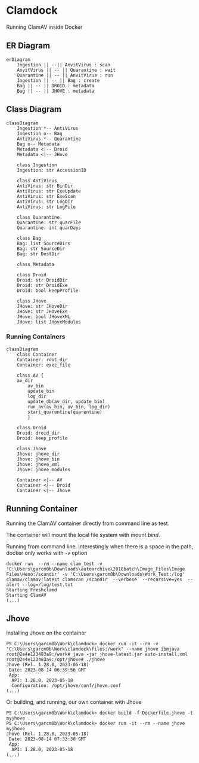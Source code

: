 # Clamdock

 Running ClamAV inside Docker

## ER Diagram

```mermaid
erDiagram
    Ingestion || --|| AnvitVirus : scan
    AnvitVirus || -- || Quarantine : wait
    Quarantine || -- || AnvitVirus : run
    Ingestion || -- || Bag : create
    Bag || -- || DROID : metadata
    Bag || -- || JHOVE : metadata
```

## Class Diagram

```mermaid
classDiagram
    Ingestion *-- AntiVirus
    Ingestion o-- Bag
    AntiVirus *-- Quarantine
    Bag o-- Metadata
    Metadata <|-- Droid
    Metadata <|-- JHove

    class Ingestion
    Ingestion: str AccessionID

    class AntiVirus
    AntiVirus: str BinDir
    AntiVirus: str ExeUpdate
    AntiVirus: str ExeScan
    AntiVirus: str LogDir
    AntiVirus: str LogFile

    class Quarantine
    Quarantine: str quarFile
    Quarantine: int quarDays

    class Bag
    Bag: list SourceDirs
    Bag: str SourceDir
    Bag: str DestDir

    class Metadata

    class Droid
    Droid: str DroidDir
    Droid: str DroidExe
    Droid: bool keepProfile

    class JHove
    JHove: str JHoveDir
    JHove: str JHoveExe
    JHove: bool JHoveXML
    JHove: list JHoveModules
```

### Running Containers

```mermaid
classDiagram
    class Container
    Container: root_dir
    Container: exec_file

    class AV {
    av_dir
        av_bin
        update_bin
        log_dir
        update_db(av_dir, update_bin)
        run_av(av_bin, av_bin, log_dir)
        start_quarentine(quarentine)
        }

    class Droid
    Droid: droid_dir
    Droid: keep_profile

    class Jhove
    Jhove: jhove_dir
    Jhove: jhove_bin
    Jhove: jhove_xml
    Jhove: jhove_modules

    Container <|-- AV
    Container <|-- Droid
    Container <|-- Jhove
```

## Running Container

Running the ClamAV container directly from command line as test.

The container will mount the local file system with mount _bind_.

Running from command line. Interestingly when there is a space in the path, docker only works with `-v` option

```
docker run  --rm --name clam_test -v 'C:\Users\garcm0b\Downloads\autoarchive\2018batch\Image_Files\Image Files\Heno:/scandir' -v 'C:\Users\garcm0b\Downloads\Work_Test:/log' clamav/clamav:latest clamscan /scandir  --verbose  --recursive=yes  --alert --log=/log/test.txt
Starting Freshclamd
Starting ClamAV
(...)
```

## Jhove

Installing Jhove on the container

```
PS C:\Users\garcm0b\Work\clamdock> docker run -it --rm -v "C:\Users\garcm0b\Work\clamdock\files:/work" --name jhove ibmjava
root@2e4e123483a9:/work# java -jar jhove-latest.jar auto-install.xml
root@2e4e123483a9:/opt/jhove# ./jhove
Jhove (Rel. 1.28.0, 2023-05-18)
 Date: 2023-08-14 06:39:56 GMT
 App:
  API: 1.28.0, 2023-05-18
  Configuration: /opt/jhove/conf/jhove.conf
(...)  
```

Or building, and running, our own container with Jhove

```
PS C:\Users\garcm0b\Work\clamdock> docker build -f Dockerfile.jhove -t myjhove .
PS C:\Users\garcm0b\Work\clamdock> docker run -it --rm --name jhove myjhove 
Jhove (Rel. 1.28.0, 2023-05-18)
 Date: 2023-08-14 07:33:30 GMT
 App:
  API: 1.28.0, 2023-05-18
(...)  
```